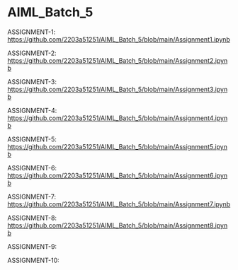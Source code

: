 # AIML_Batch_5
ASSIGNMENT-1: https://github.com/2203a51251/AIML_Batch_5/blob/main/Assignment1.ipynb

ASSIGNMENT-2: https://github.com/2203a51251/AIML_Batch_5/blob/main/Assignment2.ipynb

ASSIGNMENT-3: https://github.com/2203a51251/AIML_Batch_5/blob/main/Assignment3.ipynb

ASSIGNMENT-4: https://github.com/2203a51251/AIML_Batch_5/blob/main/Assignment4.ipynb

ASSIGNMENT-5: https://github.com/2203a51251/AIML_Batch_5/blob/main/Assignment5.ipynb

ASSIGNMENT-6: https://github.com/2203a51251/AIML_Batch_5/blob/main/Assignment6.ipynb

ASSIGNMENT-7: https://github.com/2203a51251/AIML_Batch_5/blob/main/Assignment7.ipynb

ASSIGNMENT-8: https://github.com/2203a51251/AIML_Batch_5/blob/main/Assignment8.ipynb

ASSIGNMENT-9: 

ASSIGNMENT-10: 
